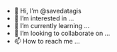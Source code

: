 - 👋 Hi, I’m @savedatagis
- 👀 I’m interested in ...
- 🌱 I’m currently learning ...
- 💞️ I’m looking to collaborate on ...
- 📫 How to reach me ...

<!---
savedatagis/savedatagis is a ✨ special ✨ repository because its `README.md` (this file) appears on your GitHub profile.
You can click the Preview link to take a look at your changes.
--->

